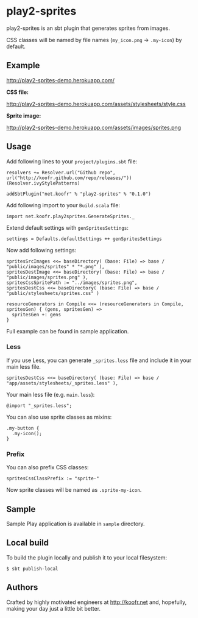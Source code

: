# play2-sprites

play2-sprites is an sbt plugin that generates sprites from images.

CSS classes will be named by file names (`my_icon.png` -> `.my-icon`) by default.

## Example

http://play2-sprites-demo.herokuapp.com/

**CSS file:**

http://play2-sprites-demo.herokuapp.com/assets/stylesheets/style.css

**Sprite image:**

http://play2-sprites-demo.herokuapp.com/assets/images/sprites.png

## Usage

Add following lines to your `project/plugins.sbt` file:

    resolvers += Resolver.url("Github repo", url("http://koofr.github.com/repo/releases/"))(Resolver.ivyStylePatterns)

    addSbtPlugin("net.koofr" % "play2-sprites" % "0.1.0")

Add following import to your `Build.scala` file:

    import net.koofr.play2sprites.GenerateSprites._

Extend default settings with `genSpritesSettings`:

    settings = Defaults.defaultSettings ++ genSpritesSettings

Now add following settings:

    spritesSrcImages <<= baseDirectory( (base: File) => base / "public/images/sprites" * "*.png" ),
    spritesDestImage <<= baseDirectory( (base: File) => base / "public/images/sprites.png" ),
    spritesCssSpritePath := "../images/sprites.png",
    spritesDestCss <<= baseDirectory( (base: File) => base / "public/stylesheets/sprites.css" )

    resourceGenerators in Compile <<= (resourceGenerators in Compile, spritesGen) { (gens, spritesGen) =>
      spritesGen +: gens
    }

Full example can be found in sample application.

### Less

If you use Less, you can generate `_sprites.less` file and include it in your main less file.

    spritesDestCss <<= baseDirectory( (base: File) => base / "app/assets/stylesheets/_sprites.less" ),

Your main less file (e.g. `main.less`):

    @import "_sprites.less";

You can also use sprite classes as mixins:

    .my-button {
      .my-icon();
    }

### Prefix

You can also prefix CSS classes:

    spritesCssClassPrefix := "sprite-"

Now sprite classes will be named as `.sprite-my-icon`.

## Sample

Sample Play application is available in `sample` directory.

## Local build

To build the plugin locally and publish it to your local filesystem:

    $ sbt publish-local

## Authors

Crafted by highly motivated engineers at http://koofr.net and, hopefully, making your day just a little bit better.
